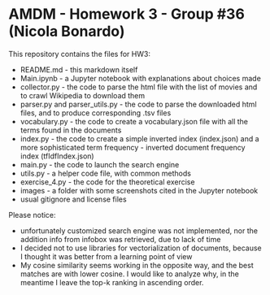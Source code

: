 # AMDM - Homework 3 - Group #36 (Nicola Bonardo)

This repository contains the files for HW3:
* README.md - this markdown itself
* Main.ipynb - a Jupyter notebook with explanations about choices made
* collector.py - the code to parse the html file with the list of movies and to crawl Wikipedia to download them
* parser.py and parser_utils.py - the code to parse the downloaded html files, and to produce corresponding .tsv files
* vocabulary.py - the code to create a vocabulary.json file with all the terms found in the documents
* index.py - the code to create a simple inverted index (index.json) and a more sophisticated term frequency - inverted document frequency index (tfIdfIndex.json)
* main.py - the code to launch the search engine
* utils.py - a helper code file, with common methods
* exercise_4.py - the code for the theoretical exercise
* images - a folder with some screenshots cited in the Jupyter notebook
* usual gitignore and license files

Please notice:
* unfortunately customized search engine was not implemented, nor the addition info from infobox was retrieved, due to lack of time
* I decided not to use libraries for vectorialization of documents, because I thought it was better from a learning point of view
* My cosine similarity seems working in the opposite way, and the best matches are with lower cosine. I would like to analyze why, in the meantime I leave the top-k ranking in ascending order.
